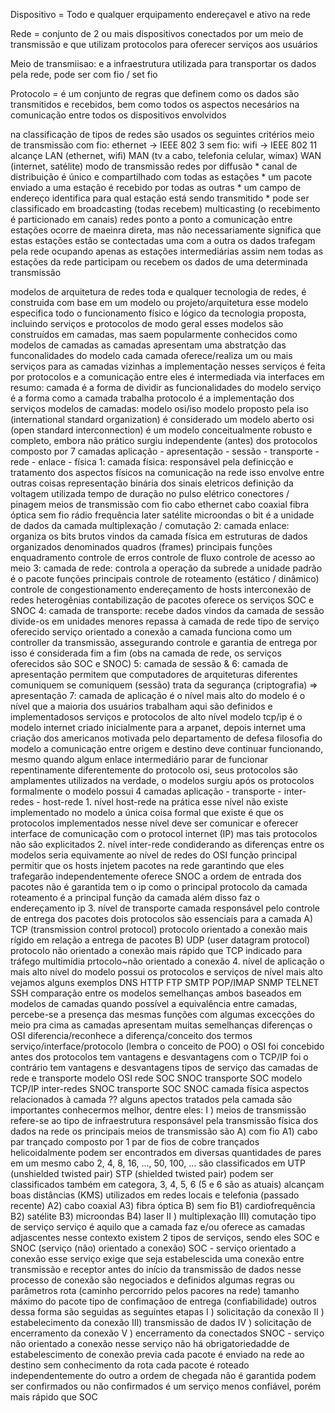
Dispositivo = Todo e qualquer erquipamento endereçavel e ativo na rede

Rede = conjunto de 2 ou mais dispositivos conectados por um meio de transmissão e que utilizam protocolos para oferecer serviços aos usuários

Meio de transmiisao: e a infraestrutura utilizada para transportar os dados pela rede, pode ser com fio / set fio

Protocolo = é um conjunto de regras que definem como os dados são transmitidos e recebidos, bem como todos os aspectos necesários na comunicação entre todos os dispositivos envolvidos

na classificação de tipos de redes são usados os seguintes critérios
    meio de transmissão
        com fio: ethernet -> IEEE 802 3
        sem fio: wifi -> IEEE 802 11
    alcançe
        LAN (ethernet, wifi)
        MAN (tv a cabo, telefonia celular, wimax)
        WAN (internet, satélite)
    modo de transmissão
        redes por diffusão
            * canal de distribuição é único e compartilhado com todas as estações
            * um pacote enviado a uma estação é recebido por todas as outras
            * um campo de endereço identifica para qual estação está sendo transmitido
            * pode ser classificado em
            broadcasting (todas recebem)
            multicasting (o recebimento é particionado em canais)
        redes ponto a ponto
            a comunicação entre estações ocorre de maeinra direta, mas não necessariamente significa que estas estações estão se contectadas uma com a outra
            os dados trafegam pela rede ocupando apenas as estações intermediárias
            assim nem todas as estações da rede participam ou recebem os dados de uma determinada transmissão

modelos de arquitetura de redes
    toda e qualquer tecnologia de redes, é construida com base em um modelo ou projeto/arquitetura
    esse modelo especifica todo o funcionamento físico e lógico da tecnologia proposta, incluindo serviços e protocolos
    de modo geral esses modelos são construídos em camadas, mas saem popularmente conhecidos como modelos de camadas
    as camadas apresentam uma abstratção das funconalidades do modelo
    cada camada oferece/realiza um ou mais serviços para as camadas vizinhas
    a implementação nesses serviços é feita por protocolos
    e a comunicação entre eles é intermediada via interfaces
    em resumo:
        camada é a forma de dividir as funcionalidades do modelo
        serviço é a forma como a camada trabalha
        protocolo é a implementação dos serviços
    modelos de camadas:
        modelo osi/iso
            modelo proposto pela iso (international standard organization)
            é considerado um modelo aberto osi (open standard interconnection)
            é um modelo conceitualmente robusto e completo, embora não prático
            surgiu independente (antes) dos protocolos
            composto por 7 camadas
                aplicação - apresentação - sessão - transporte - rede - enlace - física
                1: camada física:
                    responsável pela definicção e tratamento dos aspectos físicos na comunicação na rede
                    isso envolve entre outras coisas
                        representação binária dos sinais eletricos
                        definição da voltagem utilizada
                        tempo de duração no pulso elétrico
                        conectores / pinagem
                        meios de transmissão
                            com fio
                                cabo ethernet
                                cabo coaxial
                                fibra óptica
                            sem fio
                                rádio frequência
                                later
                                satélite
                                microondas
                    o bit é a unidade de dados da camada
                    multiplexação / comutação
                2: camada enlace:
                    organiza os bits brutos vindos da camada física em estruturas de dados organizados denominados quadros (frames)
                    principais funções
                        enquadramento
                        controle de erros
                        controle de fluxo
                        controle de acesso ao meio
                3: camada de rede:
                    controla a operação da subrede
                    a unidade padrão é o pacote
                    funções principais
                        controle de roteamento (estático / dinâmico)
                        controle de congestionamento
                        endereçamento de hosts
                        interconexão de redes heterogênias
                        contabilização de pacotes
                    oferece os serviços SOC e SNOC
                4: camada de transporte:
                    recebe dados vindos da camada de sessão
                    divide-os em unidades menores
                    repassa à camada de rede
                    tipo de serviço oferecido
                        serviço orientado a conexão
                    a camada funciona como um controller da transmissão, assegurando controle e garantia de entrega
                    por isso é considerada fim a fim
                    (obs na camada de rede, os serviços oferecidos são SOC e SNOC)
                5: camada de sessão & 6: camada de apresentação
                    permitem que computadores de arquiteturas diferentes comuniquem se comuniquem (sessão)
                    trata da segurança (criptografia) => apresentação
                7: camada de aplicação
                    é o nível mais alto do modelo
                    é o nível que a maioria dos usuários trabalham
                    aqui são definidos e implementadosos serviços e protocolos de alto nível
        modelo tcp/ip
            é o modelo internet
            criado inicialmente para a arpanet, depois internet
            uma criação dos americanos motivada pelo departamento de defesa
            filosofia do modelo
                a comunicação entre origem e destino deve continuar funcionando, mesmo quando algum enlace intermediário parar de funcionar repentinamente
            diferentemente do protocolo osi, seus protocolos são amplamentes utilizados
            na verdade, o modelos surgiu após os protocolos
            formalmente o modelo possui 4 camadas
                aplicação - transporte - inter-redes - host-rede
            1. nível host-rede
                na prática esse nível não existe implementado no modelo
                a única coisa formal que existe é que os protocolos implementados nesse nível deve ser comunicar e oferecer interface de comunicação com o protocol internet (IP)
                mas tais protocolos não são explicitados
            2. nível inter-rede
                condiderando as diferenças entre os modelos seria equivamente ao nível de redes do OSI
                função principal
                    permitir que os hosts injetem pacotes na rede garantindo que eles trafegarão independentemente
                    oferece SNOC
                    a ordem de entrada dos pacotes não é garantida
                    tem o ip como o principal protocolo da camada
                roteamento é a principal função da camada
                além disso faz o endereçamento ip
            3. nível de transporte
                camada responsável pelo controle de entrega dos pacotes
                dois protocolos são essenciais para a camada
                A) TCP (transmission control protocol)
                    protocolo orientado a conexão
                    mais rígido em relação a entrega de pacotes
                B) UDP (user datagram protocol)
                    protocolo não orientado a conexão
                    mais rápido que TCP
                    indicado para tráfego multimídia
                    prtocolo~não orientado a conexão
            4. nível de aplicação
                o mais alto nível do modelo possui os protocolos e serviços de nível mais alto
                vejamos alguns exemplos
                    DNS
                    HTTP
                    FTP
                    SMTP
                    POP/IMAP
                    SNMP
                    TELNET
                    SSH
                comparação entre os modelos
                    semelhanças
                        ambos baseados em modelos de camadas
                        quando possível a equivalência entre camadas, percebe-se a presença das mesmas funções com algumas excecções
                        do meio pra cima as camadas apresentam muitas semelhanças
                    diferenças
                         o OSI diferencia/reconhece a diferença/conceito dos termos
                            serviço/interface/protocolo (lembra o conceito de POO)
                         o OSI foi concebido antes dos protocolos
                            tem vantagens e desvantagens
                        com o TCP/IP foi o contrário
                            tem vantagens e desvantagens
                        tipos de serviço das camadas de rede e transporte
                        modelo OSI
                            rede
                                SOC
                                SNOC
                            transporte
                                SOC
                        modelo TCP/IP
                            inter-redes
                                SNOC
                            transporte
                                SOC
                                SNOC
                    camada física
                        aspectos relacionados à camada
                            ??
                        alguns apectos tratados pela camada são importantes conhecermos melhor, dentre eles:
                            I  ) meios de transmissão
                                refere-se ao tipo de infraestrutura responsável pela transmissão física dos dados na rede
                                os principais meios de transmissão são
                                A) com fio
                                    A1) cabo par trançado
                                        composto por 1 par de fios de cobre trançados helicoidalmente
                                        podem ser encontrados em diversas quantidades de pares em um mesmo cabo
                                            2, 4, 8, 16, ..., 50, 100, ...
                                        são classificados em
                                            UTP (unshielded twisted pair)
                                            STP (shielded twisted pair)
                                        podem ser classificados também em categora, 3, 4, 5, 6 (5 e 6 são as atuais)
                                        alcançam boas distâncias (KMS)
                                        utilizados em redes locais e telefonia (passado recente)
                                    A2) cabo coaxial
                                    A3) fibra óptica
                                B) sem fio
                                    B1) cardiofrequência
                                    B2) satélite
                                    B3) microondas
                                    B4) laser
                            II ) multiplexação
                            III) comutação
    tipo de serviço
        serviço é aquilo que a camada faz e/ou oferece as camadas adjascentes
        nesse contexto existem 2 tipos de serviços, sendo eles SOC e SNOC (serviço (não) orientado a conexão)
            SOC - serviço orientado a conexão
                esse serviço exige que seja estabelescida uma conexão entre transmissão e receptor antes do início da transmissão de dados
                nesse processo de conexão são negociados e definidos algumas regras ou parâmetros
                    rota (caminho percorrido pelos pacores na rede)
                    tamanho máximo do pacote
                    tipo de confimaçãoo de entrega (confiabilidade)
                    outros
                dessa forma são seguidas as seguintes etapas
                    I  ) solicitação da conexão
                    II ) estabelecimento da conexão
                    III) transmissão de dados
                    IV ) solicitação de encerramento da conexão
                    V  ) encerramento da conectados
            SNOC - serviço não orientado a conexão
                nesse serviço não há obrigatoriedadde de estabelescimento de conexão previa
                cada pacote é enviado na rede ao destino sem conhecimento da rota
                cada pacote é roteado independentemente do outro
                a ordem de chegada não é garantida
                podem ser confirmados ou não confirmados
                é um serviço menos confiável, porém mais rápido que SOC

